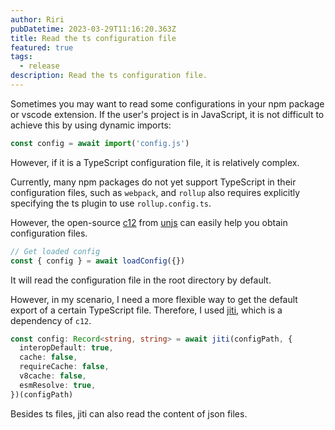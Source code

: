 ```yaml
---
author: Riri
pubDatetime: 2023-03-29T11:16:20.363Z
title: Read the ts configuration file
featured: true
tags:
  - release
description: Read the ts configuration file.
---
```


Sometimes you may want to read some configurations in your npm package or vscode extension. If the user's project is in JavaScript, it is not difficult to achieve this by using dynamic imports:
```ts
const config = await import('config.js')
```
However, if it is a TypeScript configuration file, it is relatively complex.

Currently, many npm packages do not yet support TypeScript in their configuration files, such as `webpack`, and `rollup` also requires explicitly specifying the ts plugin to use `rollup.config.ts`.

However, the open-source [c12](https://github.com/unjs/c12) from [unjs](https://github.com/unjs) can easily help you obtain configuration files.
```ts
// Get loaded config
const { config } = await loadConfig({})
```

It will read the configuration file in the root directory by default.

However, in my scenario, I need a more flexible way to get the default export of a certain TypeScript file. Therefore, I used [jiti](https://github.com/unjs/jiti), which is a dependency of `c12`.
```ts
const config: Record<string, string> = await jiti(configPath, {
  interopDefault: true,
  cache: false,
  requireCache: false,
  v8cache: false,
  esmResolve: true,
})(configPath)
```
Besides ts files, jiti can also read the content of json files.